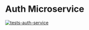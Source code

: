 # Auth Microservice

[![tests-auth-service](https://github.com/JoniWaibs/Tickethub-Microservices/actions/workflows/test-auth.yml/badge.svg)](https://github.com/JoniWaibs/Tickethub-Microservices/actions/workflows/test-auth.yml)
